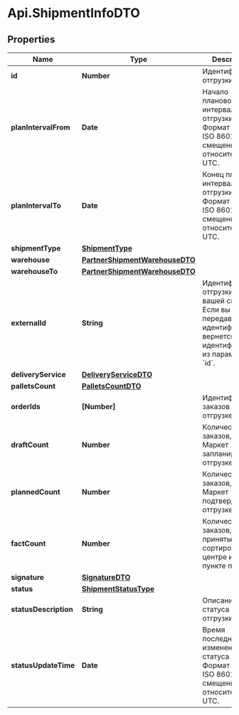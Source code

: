 # Api.ShipmentInfoDTO

## Properties

Name | Type | Description | Notes
------------ | ------------- | ------------- | -------------
**id** | **Number** | Идентификатор отгрузки. | 
**planIntervalFrom** | **Date** | Начало планового интервала отгрузки.  Формат даты: ISO 8601 со смещением относительно UTC.  | 
**planIntervalTo** | **Date** | Конец планового интервала отгрузки.  Формат даты: ISO 8601 со смещением относительно UTC.  | 
**shipmentType** | [**ShipmentType**](ShipmentType.md) |  | [optional] 
**warehouse** | [**PartnerShipmentWarehouseDTO**](PartnerShipmentWarehouseDTO.md) |  | [optional] 
**warehouseTo** | [**PartnerShipmentWarehouseDTO**](PartnerShipmentWarehouseDTO.md) |  | [optional] 
**externalId** | **String** | Идентификатор отгрузки в вашей системе. Если вы еще не передавали идентификатор, вернется идентификатор из параметра &#x60;id&#x60;. | [optional] 
**deliveryService** | [**DeliveryServiceDTO**](DeliveryServiceDTO.md) |  | [optional] 
**palletsCount** | [**PalletsCountDTO**](PalletsCountDTO.md) |  | [optional] 
**orderIds** | **[Number]** | Идентификаторы заказов в отгрузке. | 
**draftCount** | **Number** | Количество заказов, которое Маркет запланировал к отгрузке. | 
**plannedCount** | **Number** | Количество заказов, которое Маркет подтвердил к отгрузке. | 
**factCount** | **Number** | Количество заказов, принятых в сортировочном центре или пункте приема. | 
**signature** | [**SignatureDTO**](SignatureDTO.md) |  | 
**status** | [**ShipmentStatusType**](ShipmentStatusType.md) |  | [optional] 
**statusDescription** | **String** | Описание статуса отгрузки. | [optional] 
**statusUpdateTime** | **Date** | Время последнего изменения статуса отгрузки  Формат даты: ISO 8601 со смещением относительно UTC.  | [optional] 


